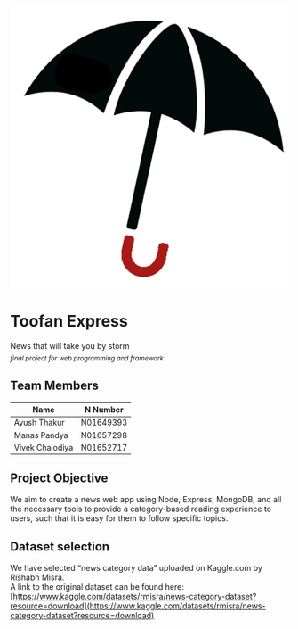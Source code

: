 ![logo](/documentation/logo.png)
# Toofan Express
News that will take you by storm         
<sub>*final project for web programming and framework*</sub>

## Team Members
| Name | N Number |
| --------- | -------- |
| Ayush Thakur | N01649393 |
| Manas Pandya | N01657298 |
| Vivek Chalodiya | N01652717 |


## Project Objective
We aim to create a news web app using Node, Express, MongoDB, and all the necessary tools to provide a category-based reading experience to users, such that it is easy for them to follow specific topics.

## Dataset selection
We have selected “news category data” uploaded on Kaggle.com by Rishabh Misra.       
A link to the original dataset can be found here: [https://www.kaggle.com/datasets/rmisra/news-category-dataset?resource=download](https://www.kaggle.com/datasets/rmisra/news-category-dataset?resource=download)

